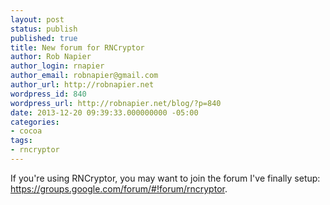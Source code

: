 ```yaml
---
layout: post
status: publish
published: true
title: New forum for RNCryptor
author: Rob Napier
author_login: rnapier
author_email: robnapier@gmail.com
author_url: http://robnapier.net
wordpress_id: 840
wordpress_url: http://robnapier.net/blog/?p=840
date: 2013-12-20 09:39:33.000000000 -05:00
categories:
- cocoa
tags:
- rncryptor
---
```

If you're using RNCryptor, you may want to join the forum I've finally setup: https://groups.google.com/forum/#!forum/rncryptor.
